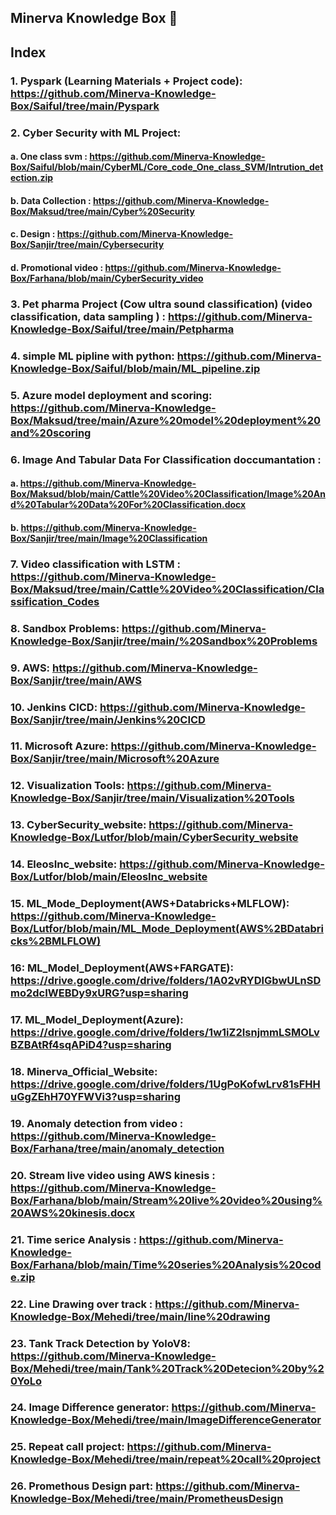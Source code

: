 ## Minerva Knowledge Box 👋
## Index

### 1. Pyspark (Learning Materials + Project code):  https://github.com/Minerva-Knowledge-Box/Saiful/tree/main/Pyspark
### 2. Cyber Security with ML Project:
#### a. One class svm :   https://github.com/Minerva-Knowledge-Box/Saiful/blob/main/CyberML/Core_code_One_class_SVM/Intrution_detection.zip
#### b. Data Collection : https://github.com/Minerva-Knowledge-Box/Maksud/tree/main/Cyber%20Security
#### c. Design : https://github.com/Minerva-Knowledge-Box/Sanjir/tree/main/Cybersecurity
#### d. Promotional video : https://github.com/Minerva-Knowledge-Box/Farhana/blob/main/CyberSecurity_video
### 3. Pet pharma Project (Cow ultra sound classification) (video classification, data sampling ) : https://github.com/Minerva-Knowledge-Box/Saiful/tree/main/Petpharma
### 4. simple ML pipline with python: https://github.com/Minerva-Knowledge-Box/Saiful/blob/main/ML_pipeline.zip
### 5. Azure model deployment and scoring: https://github.com/Minerva-Knowledge-Box/Maksud/tree/main/Azure%20model%20deployment%20and%20scoring
### 6. Image And Tabular Data For Classification doccumantation : 
#### a. https://github.com/Minerva-Knowledge-Box/Maksud/blob/main/Cattle%20Video%20Classification/Image%20And%20Tabular%20Data%20For%20Classification.docx
#### b. https://github.com/Minerva-Knowledge-Box/Sanjir/tree/main/Image%20Classification
### 7. Video classification with LSTM : https://github.com/Minerva-Knowledge-Box/Maksud/tree/main/Cattle%20Video%20Classification/Classification_Codes
### 8. Sandbox Problems: https://github.com/Minerva-Knowledge-Box/Sanjir/tree/main/%20Sandbox%20Problems
### 9. AWS: https://github.com/Minerva-Knowledge-Box/Sanjir/tree/main/AWS
### 10. Jenkins CICD: https://github.com/Minerva-Knowledge-Box/Sanjir/tree/main/Jenkins%20CICD
### 11. Microsoft Azure: https://github.com/Minerva-Knowledge-Box/Sanjir/tree/main/Microsoft%20Azure
### 12. Visualization Tools: https://github.com/Minerva-Knowledge-Box/Sanjir/tree/main/Visualization%20Tools
### 13. CyberSecurity_website: https://github.com/Minerva-Knowledge-Box/Lutfor/blob/main/CyberSecurity_website
### 14. EleosInc_website: https://github.com/Minerva-Knowledge-Box/Lutfor/blob/main/EleosInc_website
### 15. ML_Mode_Deployment(AWS+Databricks+MLFLOW): https://github.com/Minerva-Knowledge-Box/Lutfor/blob/main/ML_Mode_Deployment(AWS%2BDatabricks%2BMLFLOW)
### 16: ML_Model_Deployment(AWS+FARGATE): https://drive.google.com/drive/folders/1A02vRYDlGbwULnSDmo2dcIWEBDy9xURG?usp=sharing
### 17. ML_Model_Deployment(Azure): https://drive.google.com/drive/folders/1w1iZ2IsnjmmLSMOLvBZBAtRf4sqAPiD4?usp=sharing
### 18. Minerva_Official_Website: https://drive.google.com/drive/folders/1UgPoKofwLrv81sFHHuGgZEhH70YFWVi3?usp=sharing
### 19. Anomaly detection from video : https://github.com/Minerva-Knowledge-Box/Farhana/tree/main/anomaly_detection
### 20. Stream live video using AWS kinesis : https://github.com/Minerva-Knowledge-Box/Farhana/blob/main/Stream%20live%20video%20using%20AWS%20kinesis.docx
### 21. Time serice Analysis : https://github.com/Minerva-Knowledge-Box/Farhana/blob/main/Time%20series%20Analysis%20code.zip
### 22. Line Drawing over track : https://github.com/Minerva-Knowledge-Box/Mehedi/tree/main/line%20drawing
### 23. Tank Track Detection by YoloV8: https://github.com/Minerva-Knowledge-Box/Mehedi/tree/main/Tank%20Track%20Detecion%20by%20YoLo
### 24. Image Difference generator: https://github.com/Minerva-Knowledge-Box/Mehedi/tree/main/ImageDifferenceGenerator
### 25. Repeat call project: https://github.com/Minerva-Knowledge-Box/Mehedi/tree/main/repeat%20call%20project
### 26. Promethous Design part: https://github.com/Minerva-Knowledge-Box/Mehedi/tree/main/PrometheusDesign
